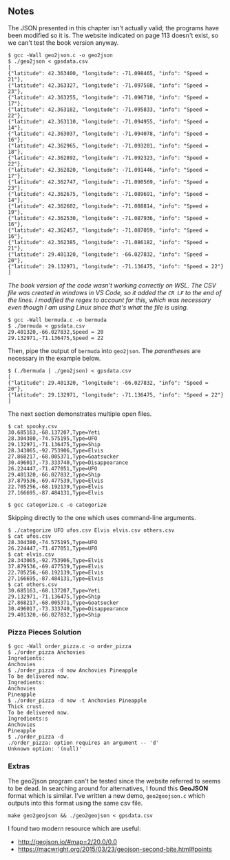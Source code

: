 ## Notes

The JSON presented in this chapter isn't actually valid; the programs have been
modified so it is. The website indicated on page 113 doesn't exist, so we can't
test the book version anyway.

```
$ gcc -Wall geo2json.c -o geo2json
$ ./geo2json < gpsdata.csv
[
{"latitude": 42.363400, "longitude": -71.098465, "info": "Speed = 21"},
{"latitude": 42.363327, "longitude": -71.097588, "info": "Speed = 23"},
{"latitude": 42.363255, "longitude": -71.096710, "info": "Speed = 17"},
{"latitude": 42.363182, "longitude": -71.095833, "info": "Speed = 22"},
{"latitude": 42.363110, "longitude": -71.094955, "info": "Speed = 14"},
{"latitude": 42.363037, "longitude": -71.094078, "info": "Speed = 16"},
{"latitude": 42.362965, "longitude": -71.093201, "info": "Speed = 18"},
{"latitude": 42.362892, "longitude": -71.092323, "info": "Speed = 22"},
{"latitude": 42.362820, "longitude": -71.091446, "info": "Speed = 17"},
{"latitude": 42.362747, "longitude": -71.090569, "info": "Speed = 23"},
{"latitude": 42.362675, "longitude": -71.089691, "info": "Speed = 14"},
{"latitude": 42.362602, "longitude": -71.088814, "info": "Speed = 19"},
{"latitude": 42.362530, "longitude": -71.087936, "info": "Speed = 16"},
{"latitude": 42.362457, "longitude": -71.087059, "info": "Speed = 16"},
{"latitude": 42.362385, "longitude": -71.086182, "info": "Speed = 21"},
{"latitude": 29.401320, "longitude": -66.027832, "info": "Speed = 20"},
{"latitude": 29.132971, "longitude": -71.136475, "info": "Speed = 22"}
]
```

_The book version of the code wasn't working correctly on WSL. The CSV file was created in windows in VS Code, so it added the `CR LF` to the end of the lines. I modified the regex to account for this, which was necessary even though I am using Linux since that's what the file is using._

```
$ gcc -Wall bermuda.c -o bermuda
$ ./bermuda < gpsdata.csv
29.401320,-66.027832,Speed = 20
29.132971,-71.136475,Speed = 22
```

Then, pipe the output of `bermuda` into `geo2json`. The _parentheses_ are necessary in the example below.

```
$ (./bermuda | ./geo2json) < gpsdata.csv
[
{"latitude": 29.401320, "longitude": -66.027832, "info": "Speed = 20"},        
{"latitude": 29.132971, "longitude": -71.136475, "info": "Speed = 22"}
]
```

The next section demonstrates multiple open files.

```
$ cat spooky.csv
30.685163,-68.137207,Type=Yeti
28.304380,-74.575195,Type=UFO
29.132971,-71.136475,Type=Ship
28.343065,-92.753906,Type=Elvis
27.868217,-68.005371,Type=Goatsucker
30.496017,-73.333740,Type=Disappearance
26.224447,-71.477051,Type=UFO
29.401320,-66.027832,Type=Ship
37.879536,-69.477539,Type=Elvis
22.705256,-68.192139,Type=Elvis
27.166695,-87.484131,Type=Elvis
```

```
$ gcc categorize.c -o categorize
```

Skipping directly to the one which uses command-line arguments.

```
$ ./categorize UFO ufos.csv Elvis elvis.csv others.csv
$ cat ufos.csv
28.304380,-74.575195,Type=UFO
26.224447,-71.477051,Type=UFO
$ cat elvis.csv
28.343065,-92.753906,Type=Elvis
37.879536,-69.477539,Type=Elvis
22.705256,-68.192139,Type=Elvis
27.166695,-87.484131,Type=Elvis
$ cat others.csv
30.685163,-68.137207,Type=Yeti
29.132971,-71.136475,Type=Ship
27.868217,-68.005371,Type=Goatsucker
30.496017,-73.333740,Type=Disappearance
29.401320,-66.027832,Type=Ship
```

### Pizza Pieces Solution

```
$ gcc -Wall order_pizza.c -o order_pizza
$ ./order_pizza Anchovies
Ingredients:
Anchovies
$ ./order_pizza -d now Anchovies Pineapple
To be delivered now.
Ingredients:
Anchovies
Pineapple
$ ./order_pizza -d now -t Anchovies Pineapple
Thick crust.
To be delivered now.
Ingredients:s
Anchovies
Pineapple
$ ./order_pizza -d
./order_pizza: option requires an argument -- 'd'
Unknown option: '(null)'
```

### Extras

The geo2json program can't be tested since the website referred to seems to be
dead. In searching around for alternatives, I found this **GeoJSON** format 
which is similar. I've written a new demo, `geo2geojson.c` which outputs into
this format using the same csv file.

```
make geo2geojson && ./geo2geojson < gpsdata.csv
```

I found two modern resource which are useful:
- http://geojson.io/#map=2/20.0/0.0
- https://macwright.org/2015/03/23/geojson-second-bite.html#points
